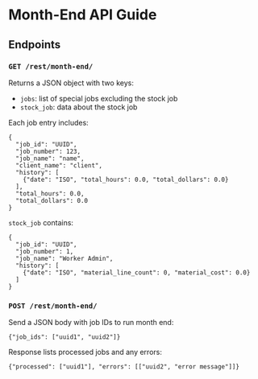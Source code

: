 # Month-End API Guide

## Endpoints

### `GET /rest/month-end/`
Returns a JSON object with two keys:

- `jobs`: list of special jobs excluding the stock job
- `stock_job`: data about the stock job

Each job entry includes:

```
{
  "job_id": "UUID",
  "job_number": 123,
  "job_name": "name",
  "client_name": "client",
  "history": [
    {"date": "ISO", "total_hours": 0.0, "total_dollars": 0.0}
  ],
  "total_hours": 0.0,
  "total_dollars": 0.0
}
```

`stock_job` contains:

```
{
  "job_id": "UUID",
  "job_number": 1,
  "job_name": "Worker Admin",
  "history": [
    {"date": "ISO", "material_line_count": 0, "material_cost": 0.0}
  ]
}
```

### `POST /rest/month-end/`
Send a JSON body with job IDs to run month end:

```
{"job_ids": ["uuid1", "uuid2"]}
```

Response lists processed jobs and any errors:

```
{"processed": ["uuid1"], "errors": [["uuid2", "error message"]]}
```
